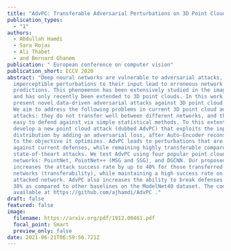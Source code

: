 ```yaml
---
title: "AdvPC: Transferable Adversarial Perturbations on 3D Point Clouds"
publication_types:
  - "1"
authors:
  - Abdullah Hamdi
  - Sara Rojas
  - Ali Thabet
  - and Bernard Ghanem
publication: " European conference on computer vision"
publication_short: ECCV 2020
abstract: "Deep neural networks are vulnerable to adversarial attacks, in which
  imperceptible perturbations to their input lead to erroneous network
  predictions. This phenomenon has been extensively studied in the image domain,
  and has only recently been extended to 3D point clouds. In this work, we
  present novel data-driven adversarial attacks against 3D point cloud networks.
  We aim to address the following problems in current 3D point cloud adversarial
  attacks: they do not transfer well between different networks, and they are
  easy to defend against via simple statistical methods. To this extent, we
  develop a new point cloud attack (dubbed AdvPC) that exploits the input data
  distribution by adding an adversarial loss, after Auto-Encoder reconstruction,
  to the objective it optimizes. AdvPC leads to perturbations that are resilient
  against current defenses, while remaining highly transferable compared to
  state-of-theart attacks. We test AdvPC using four popular point cloud
  networks: PointNet, PointNet++ (MSG and SSG), and DGCNN. Our proposed attack
  increases the attack success rate by up to 40% for those transferred to unseen
  networks (transferability), while maintaining a high success rate on the
  attacked network. AdvPC also increases the ability to break defenses by up to
  38% as compared to other baselines on the ModelNet40 dataset. The code is
  available at https://github.com/ajhamdi/AdvPC ."
draft: false
featured: false
image:
  filename: https://arxiv.org/pdf/1912.00461.pdf
  focal_point: Smart
  preview_only: false
date: 2021-06-21T06:59:56.721Z
---
```

